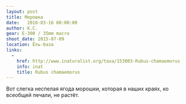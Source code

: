```yaml
---
layout: post
title: Морошка
date:   2016-03-16 00:00:00
author: К.С.
gear: E-300 / 35mm macro
shoot_date: 2015-07-09
location: Ёль-база
links:
  -
    href: http://www.inaturalist.org/taxa/153003-Rubus-chamaemorus
    info: inat
    title: Rubus chamaemorus
---
```


Вот слегка неспелая ягода морошки, которая в наших краях, ко всеобщей печали, не растёт.
